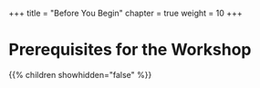 +++
title = "Before You Begin"
chapter = true
weight = 10
+++

# Prerequisites for the Workshop

{{% children showhidden="false" %}}